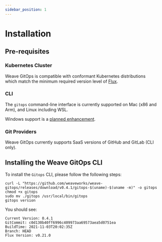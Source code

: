 ```yaml
---
sidebar_position: 1
---
```


# Installation

## Pre-requisites

### Kubernetes Cluster
Weave GitOps is compatible with conformant Kubernetes distributions which match the minimum required version level of [Flux](https://fluxcd.io/docs/installation/#prerequisites).

### CLI
The `gitops` command-line interface is currently supported on Mac (x86 and Arm), and Linux including WSL.

Windows support is a [planned enhancement](https://github.com/weaveworks/weave-gitops/issues/663).

### Git Providers
Weave GitOps currently supports SaaS versions of GitHub and GitLab (CLI only).

## Installing the Weave GitOps CLI

To install the `Gitops` CLI, please follow the following steps:

```console
curl -L "https://github.com/weaveworks/weave-gitops/releases/download/v0.4.1/gitops-$(uname)-$(uname -m)" -o gitops
chmod +x gitops
sudo mv ./gitops /usr/local/bin/gitops
gitops version
```

You should see:

```console
Current Version: 0.4.1
GitCommit: c0d130b40ff6996c409973aa69573aea5d0751ea
BuildTime: 2021-11-03T20:02:35Z
Branch: HEAD
Flux Version: v0.21.0
```
